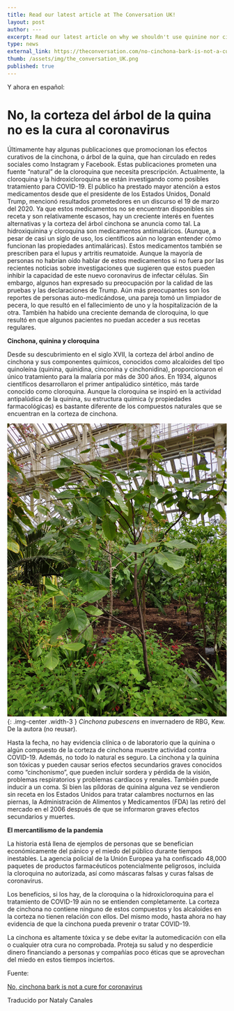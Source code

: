 ```yaml
---
title: Read our latest article at The Conversation UK!
layout: post
author: ---
excerpt: Read our latest article on why we shouldn't use quinine nor cinchona bark to treat or prevent COVID-19. Great collaborative work with Kim Walker and Cassandra Quave. Also ¡versión en español!
type: news
external_link: https://theconversation.com/no-cinchona-bark-is-not-a-cure-for-coronavirus-134947
thumb: /assets/img/the_conversation_UK.png
published: true
---
```


Y ahora en español:

# No, la corteza del árbol de la quina no es la cura al coronavirus

Últimamente hay algunas publicaciones que promocionan los efectos curativos de la cinchona, o árbol de la quina, que han circulado en redes sociales como Instagram y Facebook. Estas publicaciones prometen una fuente “natural” de la cloroquina que necesita prescripción.
Actualmente, la cloroquina y la hidroxicloroquina se están investigando como posibles tratamiento para COVID-19. El público ha prestado mayor atención a estos medicamentos desde que el presidente de los Estados Unidos, Donald Trump, mencionó resultados prometedores en un discurso el 19 de marzo del 2020. Ya que estos medicamentos no se encuentran disponibles sin receta y son relativamente escasos, hay un creciente interés en fuentes alternativas y la corteza del árbol cinchona se anuncia como tal.
La hidroxiquinina y cloroquina son medicamentos antimaláricos. (Aunque, a pesar de casi un siglo de uso, los científicos aún no logran entender cómo funcionan las propiedades antimaláricas). Estos medicamentos también se prescriben para el lupus y artritis reumatoide.
Aunque la mayoría de personas no habrían oído hablar de estos medicamentos si no fuera por las recientes noticias sobre investigaciones que sugieren que estos pueden inhibir la capacidad de este nuevo coronavirus de infectar células. Sin embargo, algunos han expresado su preocupación por la calidad de las pruebas y las declaraciones de Trump. Aún más preocupantes son los reportes de personas auto-medicándose, una pareja tomó un limpiador de pecera, lo que resultó en el fallecimiento de uno y la hospitalización de la otra.
También ha habido una creciente demanda de cloroquina, lo que resultó en que algunos pacientes no puedan acceder a sus recetas regulares.

**Cinchona, quinina y cloroquina**

Desde su descubrimiento en el siglo XVII, la corteza del árbol andino de cinchona y sus componentes químicos, conocidos como alcaloides del tipo quinoleína (quinina, quinidina, cinconina y cinchonidina), proporcionaron el único tratamiento para la malaria por más de 300 años. En 1934, algunos científicos desarrollaron el primer antipalúdico sintético, más tarde conocido como cloroquina. Aunque la cloroquina se inspiró en la actividad antipalúdica de la quinina, su estructura química (y propiedades farmacológicas) es bastante diferente de los compuestos naturales que se encuentran en la corteza de cinchona.

![](/assets/img/cinchona_Kew.jpg){: .img-center .width-3 }
_Cinchona pubescens_ en invernadero de RBG, Kew. De la autora (no reusar). 



Hasta la fecha, no hay evidencia clínica o de laboratorio que la quinina o algún compuesto de la corteza de cinchona muestre actividad contra COVID-19. Además, no todo lo natural es seguro. La cinchona y la quinina son tóxicas y pueden causar serios efectos secundarios graves conocidos como “cinchonismo”, que pueden incluir	sordera y pérdida de la visión, problemas respiratorios y problemas cardíacos y renales. También puede inducir a un coma.
Si bien las píldoras de quinina alguna vez se vendieron sin receta en los Estados Unidos para tratar calambres nocturnos en las piernas, la Administración de Alimentos y Medicamentos (FDA) las retiró del mercado en el 2006 después de que se informaron graves efectos secundarios y muertes.

**El mercantilismo de la pandemia**

La historia está llena de ejemplos de personas que se benefician económicamente del pánico y el miedo del público durante tiempos inestables. La agencia policial de la Unión Europea ya ha confiscado 48,000 paquetes de productos farmacéuticos potencialmente peligrosos, incluida la cloroquina no autorizada, así como máscaras falsas y curas falsas de coronavirus.

Los beneficios, si los hay, de la cloroquina o la hidroxicloroquina para el tratamiento de COVID-19 aún no se entienden completamente. La corteza de cinchona no contiene ninguno de estos compuestos y los alcaloides en la corteza no tienen relación con ellos. Del mismo modo, hasta ahora no hay evidencia de que la cinchona pueda prevenir o tratar COVID-19.

La cinchona es altamente tóxica y se debe evitar la automedicación con ella o cualquier otra cura no comprobada. Proteja su salud y no desperdicie dinero financiando a personas y compañías poco éticas que se aprovechan del miedo en estos tiempos inciertos.

Fuente:

[No, cinchona bark is not a cure for coronavirus](https://theconversation.com/no-cinchona-bark-is-not-a-cure-for-coronavirus-134947) 

Traducido por Nataly Canales


